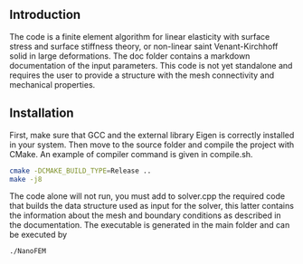 ## Introduction

The code is a finite element algorithm for linear elasticity with surface stress and surface stiffness theory, or non-linear saint Venant-Kirchhoff solid in large deformations. The doc folder contains a markdown documentation of the input parameters. This code is not yet standalone and requires the user to provide a structure with the mesh connectivity and mechanical properties.

## Installation

First, make sure that GCC and the external library Eigen is correctly installed in your system. Then move to the source folder and compile the project with CMake. An example of compiler command is given in compile.sh.
```sh
cmake -DCMAKE_BUILD_TYPE=Release ..
make -j8
```

The code alone will not run, you must add to solver.cpp the required code that builds the data structure used as input for the solver, this latter contains the information about the mesh and boundary conditions as described in the documentation. The executable is generated in the main folder and can be executed by
```sh
./NanoFEM
```
